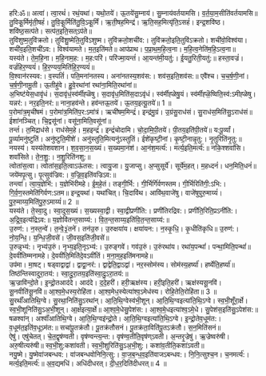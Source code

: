 

  
हरि:ॐ॥ अत्वा॑। त्वा॒रथं॑। रथं॒यथा॑। यथो॒तये॑। ऊ॒तये॑सु॒म्नाय॑। सु॒म्नाय॑वर्तयामसि। व॒र्त॒या॒म॒सीति॑वर्तयामसि॥ तु॒विकू॒र्मिमृ॑ती॒षहं॑। तु॒वि॒कू॒र्मिति॑तु॒वि॒ऽकू॒र्मिं। ऋ॒ती॒षह॒मिन्द्र॑। ऋ॒ति॒सह॒मित्यृ॑ति॒ऽसहं॑। इन्द्र॒शवि॑ष्ठ। शवि॑ष्ठ॒सत्प॑ते। सत्प॑त॒इति॒सत्ऽप॑ते॥  
तुवि॑शुष्म॒तुवि॑क्रतो। तुवि॑शु॒ष्मेति॒तुवि॑ऽशुष्म। तुवि॑क्रतो॒शची॑व:। तुवि॑क्रतो॒इति॒तुवि॑ऽक्रतो। शची॑वो॒विश्व॑या। शची॑व॒इति॒शची॑ऽव:। विश्व॑यामते। म॒त॒इति॑मते॥ आप॑प्राथ। प॒प्रा॒थ॒म॒हि॒त्व॒ना। म॒हि॒त्व॒नेति॑म॒हि॒ऽत्व॒ना॥  
यस्य॑ते। ते॒म॒हि॒ना। म॒हि॒नाम॒ह:। म॒ह:परि॑। परि॑ज्मा॒यन्तं॑। आ॒यन्त॑मी॒यतु॑:। ई॒यतु॒रिती॒यतु॑:॥ हस्ता॒वज्रं॑। वज्रं॑हिर॒ण्ययं॑। हि॒र॒ण्यय॒मिति॑हि॒र॒ण्ययं॑॥  
वि॒श्वान॑रस्यव:। व॒स्पतिं॑। पति॒मना॑नतस्य। अना॑नतस्य॒शव॑स:। शव॑स॒इति॒शव॑स:॥ एवै॑श्च। च॒च॒र्ष॒णी॒नां। च॒र्ष॒णी॒नामू॒ती। ऊ॒तीहु॑वे। हु॒वे॒रथा॑नां रथा॑ना॒मिति॒रथा॑नां॥  
अ॒भिष्ट॑येस॒धावृ॑धं। स॒दावृ॑धं॒स्व॑र्मीह्ळॆषु। स॒दावृ॑ध॒मिति॑स॒दाऽवृ॑धं। स्व॑र्मीह्ळेषु॒यं। स्व॑र्मीह्ळॆ॒ष्विति॒स्व॑:ऽमीह्ळेषु। यन्नर॑:। नर॒इति॒नर॑:॥ नाना॒हव॑न्ते। हव॑न्तऊ॒तये॑। ऊ॒तय॒इत्यू॒तये॑॥ 1 ॥  
प॒रोमा॑त्र॒मृची॑षमं। प॒रोमा॑त्र॒मिति॑प॒र:ऽमा॑त्रं। ऋची॑षम॒मिन्द्रं॑। इन्द्र॑मु॒ग्रं। उ॒ग्रंसु॒राध॑सं। सु॒राध॑स॒मिति॑सु॒ऽराध॑सं॥ ईशा॑नञ्चित्। चि॒द्वसू॑नां। वसू॑ना॒मिति॒वसू॑नां॥  
तन्तं॑। त॒मिद्राध॑से। राध॑सेम॒हे। म॒हइन्द्रं॑। इन्द्रं॑चोदामि। चो॒दा॒मि॒पी॒तये॑। पी॒तय॒इति॑पी॒तये॑॥ य:पू॒र्व्यां। पू॒र्व्यामनु॑ष्टुतिं। अनु॑ष्टुति॒मीशे॑। अनु॑स्तुति॒मित्यनु॑ऽस्तुतिं। ईशे॑कृष्टी॒नां। कृ॒ष्टी॒नान्नृ॒तु:। नृ॒तुरिति॑नृ॒तु:॥  
नयस्य॑। यस्य॑तेशवशान। श॒व॒सा॒न॒स॒ख्यं। स॒ख्यमा॒नंश॑। आ॒नंश॒मर्त्य॑:। मर्त्य॒इति॒मर्त्य॑:॥ नकि॒श्शवां॑सि। शवां॑सिते। ते॒न॒शु॒:। न॒शु॒रिति॑नशु:॥  
त्वोता॑स॒त्वा। त्वोता॑स॒इति॒त्वाऽऊ॑तस:। त्वायु॒जा। यु॒जाप्सु। अ॒प्सुसूर्ये॑। सूर्ये॑म॒हत्। म॒हध्दनं॑। धन॒मिति॒धनं॑॥ जये॑मपृ॒त्सु। पृ॒त्सुव॑ज्रिव:। व॒ज्रि॒व॒इति॑वज्रिऽव:॥  
तन्त्वा॑। त्वा॒य॒ज्ञेभि॑:। य॒ज्ञेभि॑रीमहे। ई॒म॒हे॒तं। तङ्गी॒र्भि:। गी॒र्भिर्गि॑र्वणस्तम। गी॒र्भिरिति॑गी॒:ऽभि:। गि॒र्व॒ण॒स्तमेति॑गिर्वण:ऽतम॥ इन्द्र॒यथा॑। यथा॑चित्। चि॒दावि॑थ। आवि॑थ॒वाजे॑षु। वाजे॑षुपुरु॒माय्यं॑। पु॒रु॒माय्य॒मिति॑पु॒रु॒ऽमाय्यं॑॥ 2 ॥  
यस्य॑ते। ते॒स्वा॒दु। स्वा॒दुस॒ख्यं। स॒ख्यस्वा॒द्वी। स्वा॒द्वीप्रणी॑ति:। प्रणी॑तिरद्रिव:। प्रणी॑ति॒रिति॒प्रऽनी॑ति:। अ॒द्रि॒व॒इत्य॑द्रिऽव:॥ य॒ज्ञोवि॑तन्त॒साय्य॑:। वि॒त॒न्त॒साय्य॒इति॑वि॒त॒न्त॒साय्य॑:॥  
उ॒रुण॑:। न॒स्त॒न्वे॑। त॒न्वे॒३॒॑तने॑। तन॑उ॒रु। उ॒रुक्षया॑य। क्षया॑यन:। न॒स्कृ॒धि॒। कृ॒धीति॑कृधि॥ उ॒रुण॑:। नो॒य॒न्धि॒। य॒न्धि॒जी॒वसे॑। जी॒वस॒इति॑जी॒वसे॑॥  
उ॒रुन्नृभ्य॑:। नृभ्य॑उ॒रुं। नृभ्य॒इति॒नृऽभ्य॑:। उ॒रुङ्गवे॑। गव॑उ॒रुं। उ॒रुंरथा॑य। रथा॑य॒पन्थां॑। पन्था॒मिति॒पन्थां॑॥ दे॒ववी॑तिम्मनामहे। दे॒ववी॑ति॒मिति॑दे॒वऽवी॑तिं। म॒ना॒म॒ह॒इति॑मनामहे॥  
उप॑मा। मा॒षट्। षड्वाद्वाद्वा॑। द्वाद्वा॒नर॑:। द्वाद्वेति॒द्वाऽद्वा॑। नर॒स्सोम॑स्य। सोम॑स्य॒हर्ष्या॑। हर्ष्येति॒हर्ष्या॑॥ तिष्ठ॑न्तिस्वादुरा॒तय॑:। स्वा॒दु॒रा॒तय॒इति॑स्वा॒दु॒ऽरा॒तय॑:॥  
ऋ॒ज्रावि॑न्दो॒ते। इ॒न्द्रो॒तआद॑दे। आद॑दे। द॒दे॒हरी॑। हरी॒ऋक्ष॑स्य। हरी॒इति॒हरी॑। ऋक्ष॑स्यसू॒नवि॑। सू॒नवीति॑सू॒नवि॑॥ आ॒श्व॒मे॒धस्य॒रोहि॑ता। आ॒श्व॒मेध॒स्येत्या॑श्व॒ऽमेध॑स्य। रोहि॒तेति॒रोहि॑ता॥ 3 ॥  
सु॒रथाँ॑आतिथि॒ग्वे। सु॒रथा॒निति॑सु॒ऽरथा॑न्। आ॒ति॒थि॒ग्वेस्व॑भी॒शून्। आ॒ति॒थि॒ग्वइत्या॑ति॒थि॒ऽग्वे। स्व॒भी॒शूँरा॒र्क्षे। स्व॒भी॒शूनिति॑सु॒ऽअ॒भी॒शून्। आ॒र्क्षइत्या॒र्क्षे॥ आ॒श्व॒मे॒धेसु॒पेश॑स:। आ॒श्व॒मे॒धइत्या॑श्व॒ऽमे॒धे। सु॒पेश॑स॒इति॑सु॒ऽपेश॑स:॥  
षळश्वा॑न्। अश्वाँ॑आतिथि॒ग्वे। आ॒ति॒थि॒ग्वइ॑न्द्रो॒ते। आ॒ति॒थि॒ग्वइत्या॑ति॒थि॒ऽग्वे। इ॒न्द्रो॒तेव॒धूम॑त:। व॒धूम॑त॒इति॑व॒धूऽम॑त:॥ सचा॑पू॒तक्र॑तौ। पू॒तक्र॑तौसनं। पू॒तक्र॑ता॒विति॑पू॒तऽक्र॑तौ। स॒न॒मिति॑सनं॥  
ऐषु॑। एषु॑चेतत्। चे॒त॒द्वृष॑ण्वती। वृष॑ण्वन्त्य॒न्त:। वृष॑ण्व॒तीति॒वृष॑ण्ऽवती। अ॒न्तरृ॒ज्रेषु॑। ऋ॒ज्रेष्वरु॑षी। अरु॒षीत्यरु॑षी॥ स्व॒भी॒शु:कशा॑वती। स्व॒भी॒शुरिति॑सु॒ऽअ॒भी॒शु:। कशा॑व॒तीति॒कशा॑ऽवती॥  
नयु॒ष्मे। यु॒ष्मेवा॑जबन्धव:। वा॑जबन्धवोनिनि॒त्सु:। वा॒ज॒ब॒न्ध॒व॒इति॑वाजऽबन्धव:। नि॒नि॒त्सुश्च॒न। च॒नमर्त्य॑:। मर्त्य॒इति॒मर्त्य॑:॥ अ॒व॒द्यमधि॑। अधि॑दीधरत्। दी॒ध॒र॒दिति॑दीधरत्॥ 4 ॥  
